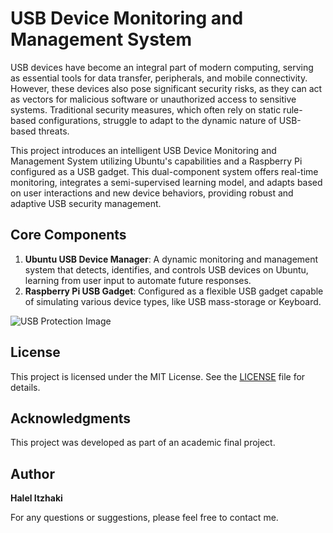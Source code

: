 # USB Device Monitoring and Management System

USB devices have become an integral part of modern computing, serving as essential tools for data transfer, peripherals, and mobile connectivity. However, these devices also pose significant security risks, as they can act as vectors for malicious software or unauthorized access to sensitive systems. Traditional security measures, which often rely on static rule-based configurations, struggle to adapt to the dynamic nature of USB-based threats.

This project introduces an intelligent USB Device Monitoring and Management System utilizing Ubuntu's capabilities and a Raspberry Pi configured as a USB gadget. This dual-component system offers real-time monitoring, integrates a semi-supervised learning model, and adapts based on user interactions and new device behaviors, providing robust and adaptive USB security management.

## Core Components
1. **Ubuntu USB Device Manager**: A dynamic monitoring and management system that detects, identifies, and controls USB devices on Ubuntu, learning from user input to automate future responses.
2. **Raspberry Pi USB Gadget**: Configured as a flexible USB gadget capable of simulating various device types, like USB mass-storage or Keyboard.

![USB Protection Image](https://github.com/user-attachments/assets/eae88bf4-7ce1-4d1a-88db-11eb98391e5c)

## License

This project is licensed under the MIT License. See the [LICENSE](LICENSE) file for details.

## Acknowledgments

This project was developed as part of an academic final project.

## Author

**Halel Itzhaki**

For any questions or suggestions, please feel free to contact me.
